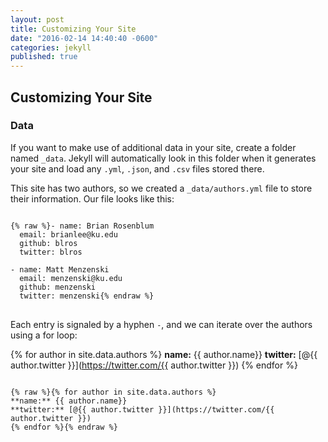 ```yaml
---
layout: post
title: Customizing Your Site
date: "2016-02-14 14:40:40 -0600"
categories: jekyll
published: true
---
```


## Customizing Your Site

### Data

If you want to make use of additional data in your site, create a folder named `_data`. Jekyll will automatically look in this folder when it generates your site and load any `.yml`, `.json`, and `.csv` files stored there.

This site has two authors, so we created a `_data/authors.yml` file to store their information. Our file looks like this:

<pre>
<code class="filter">
{% raw %}- name: Brian Rosenblum
  email: brianlee@ku.edu
  github: blros
  twitter: blros

- name: Matt Menzenski
  email: menzenski@ku.edu
  github: menzenski
  twitter: menzenski{% endraw %}
</code>
</pre>

Each entry is signaled by a hyphen `-`, and we can iterate over the authors using a for loop:

{% for author in site.data.authors %}
**name:** {{ author.name}}
**twitter:** [@{{ author.twitter }}](https://twitter.com/{{ author.twitter }})
{% endfor %}

<pre>
<code class="filter">
{% raw %}{% for author in site.data.authors %}
**name:** {{ author.name}}
**twitter:** [@{{ author.twitter }}](https://twitter.com/{{ author.twitter }})
{% endfor %}{% endraw %}
</code>
</pre>
